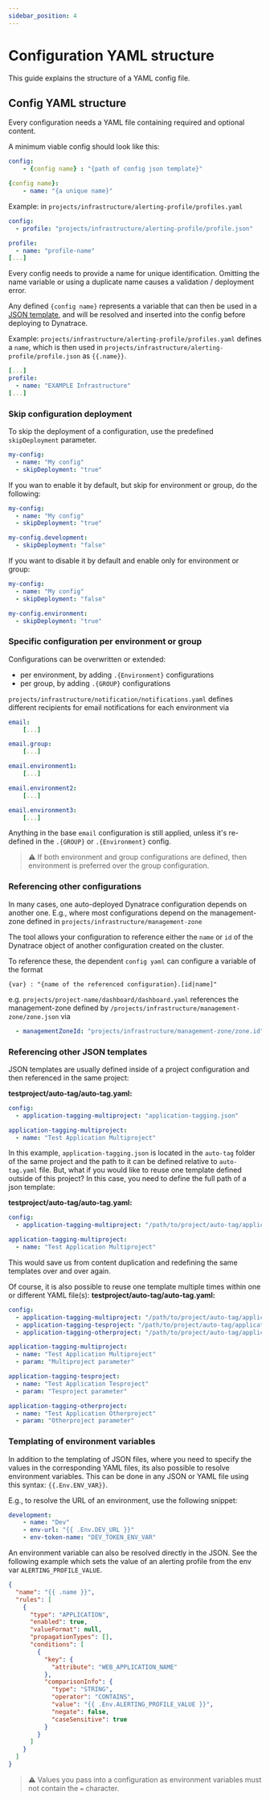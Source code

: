 ```yaml
---
sidebar_position: 4
---
```


# Configuration YAML structure

This guide explains the structure of a YAML config file. 

## Config YAML structure

Every configuration needs a YAML file containing required and optional content.

A minimum viable config should look like this:


```yaml
config:
    - {config name} : "{path of config json template}"

{config name}:
    - name: "{a unique name}"
```


Example: in `projects/infrastructure/alerting-profile/profiles.yaml`


```yaml
config:
  - profile: "projects/infrastructure/alerting-profile/profile.json"

profile:
  - name: "profile-name"
[...]
```


Every config needs to provide a name for unique identification. Omitting the name variable or using a duplicate name causes a validation / deployment error.

Any defined `{config name}` represents a variable that can then be used in a [JSON template](../configuration/configuration_structure#config-json-templates), and will be resolved and inserted into the config before deploying to Dynatrace.

Example: `projects/infrastructure/alerting-profile/profiles.yaml` defines a `name`, which is then used in `projects/infrastructure/alerting-profile/profile.json` as `{{.name}}`.


```yaml
[...]
profile:
  - name: "EXAMPLE Infrastructure"
[...]
```



### Skip configuration deployment

To skip the deployment of a configuration, use the predefined `skipDeployment` parameter.

```yaml
my-config:
  - name: "My config"
  - skipDeployment: "true"
```

If you wan to enable it by default, but skip for environment or group, do the following:

```yaml
my-config:
  - name: "My config"
  - skipDeployment: "true"

my-config.development:
  - skipDeployment: "false"
```

If you want to disable it by default and enable only for environment or group: 

```yaml
my-config:
  - name: "My config"
  - skipDeployment: "false"

my-config.environment:
  - skipDeployment: "true"
```


### Specific configuration per environment or group

Configurations can be overwritten or extended:

* per environment, by adding `.{Environment}` configurations
* per group, by adding `.{GROUP}` configurations

`projects/infrastructure/notification/notifications.yaml` defines different recipients for email notifications for each environment via


```yaml
email:
    [...]

email.group:
    [...]

email.environment1:
    [...]

email.environment2:
    [...]

email.environment3:
    [...]
```


Anything in the base `email` configuration is still applied, unless it's re-defined in the `.{GROUP}` or `.{Environment}` config.

> :warning: If both environment and group configurations are defined, then environment is preferred over the group configuration.


### Referencing other configurations

In many cases, one auto-deployed Dynatrace configuration depends on another one. E.g., where most configurations depend on the management-zone defined in `projects/infrastructure/management-zone`

The tool allows your configuration to reference either the `name` or `id` of the Dynatrace object of another configuration created on the cluster.

To reference these, the dependent `config yaml` can configure a variable of the format


```
{var} : "{name of the referenced configuration}.[id|name]"
```


e.g. `projects/project-name/dashboard/dashboard.yaml` references the management-zone defined by `/projects/infrastructure/management-zone/zone.json` via

```yaml
  - managementZoneId: "projects/infrastructure/management-zone/zone.id"
```


### Referencing other JSON templates
JSON templates are usually defined inside of a project configuration and then referenced in the same project:

**testproject/auto-tag/auto-tag.yaml:**

```yaml
config:
  - application-tagging-multiproject: "application-tagging.json"

application-tagging-multiproject:
  - name: "Test Application Multiproject"
```


In this example, `application-tagging.json` is located in the `auto-tag` folder of the same project and the path to it
can be defined relative to `auto-tag.yaml` file. But, what if you would like to reuse one template defined outside of this project?
In this case, you need to define the full path of a json template:

**testproject/auto-tag/auto-tag.yaml:**

```yaml
config:
  - application-tagging-multiproject: "/path/to/project/auto-tag/application-tagging.json"

application-tagging-multiproject:
  - name: "Test Application Multiproject"
```

This would save us from content duplication and redefining the same templates over and over again.

Of course, it is also possible to reuse one template multiple times within one or different YAML file(s):
**testproject/auto-tag/auto-tag.yaml:**

```yaml
config:
  - application-tagging-multiproject: "/path/to/project/auto-tag/application-tagging.json"
  - application-tagging-tesproject: "/path/to/project/auto-tag/application-tagging.json"
  - application-tagging-otherproject: "/path/to/project/auto-tag/application-tagging.json"

application-tagging-multiproject:
  - name: "Test Application Multiproject"
  - param: "Multiproject parameter"

application-tagging-tesproject:
  - name: "Test Application Tesproject"
  - param: "Tesproject parameter"

application-tagging-otherproject:
  - name: "Test Application Otherproject"
  - param: "Otherproject parameter"
```


### Templating of environment variables

In addition to the templating of JSON files, where you need to specify the values in the corresponding YAML files, its also possible to resolve
environment variables. This can be done in any JSON or YAML file using this syntax: `{{.Env.ENV_VAR}}`.

E.g., to resolve the URL of an environment, use the following snippet:


```yaml
development:
    - name: "Dev"
    - env-url: "{{ .Env.DEV_URL }}"
    - env-token-name: "DEV_TOKEN_ENV_VAR"
```


An environment variable can also be resolved directly in the JSON. See the following example which sets the value
of an alerting profile from the env var `ALERTING_PROFILE_VALUE`.


```json
{
  "name": "{{ .name }}",
  "rules": [
    {
      "type": "APPLICATION",
      "enabled": true,
      "valueFormat": null,
      "propagationTypes": [],
      "conditions": [
        {
          "key": {
            "attribute": "WEB_APPLICATION_NAME"
          },
          "comparisonInfo": {
            "type": "STRING",
            "operator": "CONTAINS",
            "value": "{{ .Env.ALERTING_PROFILE_VALUE }}",
            "negate": false,
            "caseSensitive": true
          }
        }
      ]
    }
  ]
}
```

> :warning: Values you pass into a configuration as environment variables must not contain the `=` character.
